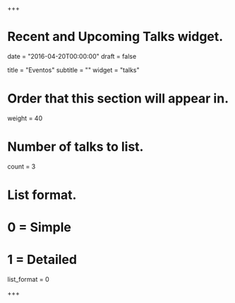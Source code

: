 +++
# Recent and Upcoming Talks widget.

date = "2016-04-20T00:00:00"
draft = false

title = "Eventos"
subtitle = ""
widget = "talks"

# Order that this section will appear in.
weight = 40

# Number of talks to list.
count = 3

# List format.
#   0 = Simple
#   1 = Detailed
list_format = 0

+++


